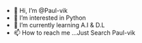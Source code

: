 - 👋 Hi, I’m @Paul-vik
- 👀 I’m interested in Python
- 🌱 I’m currently learning A.I & D.L
- 📫 How to reach me ...Just Search Paul-vik

<!---
Paul-vik/Paul-vik is a ✨ special ✨ repository because its `README.md` (this file) appears on your GitHub profile.
You can click the Preview link to take a look at your changes.
--->
